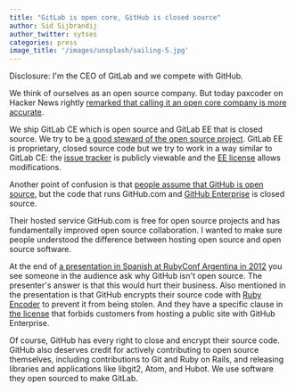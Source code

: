 ```yaml
---
title: "GitLab is open core, GitHub is closed source"
author: Sid Sijbrandij
author_twitter: sytses
categories: press
image_title: '/images/unsplash/sailing-5.jpg'
---
```


Disclosure: I'm the CEO of GitLab and we compete with GitHub.

We think of ourselves as an open source company. But today paxcoder on Hacker News rightly [remarked that calling it an open core company is more accurate](https://news.ycombinator.com/item?id=12129626).

We ship GitLab CE which is open source and GitLab EE that is closed source. We try to be [a good steward of the open source project](https://about.gitlab.com/about/#stewardship). GitLab EE is proprietary, closed source code but we try to work in a way similar to GitLab CE: the [issue tracker](https://gitlab.com/gitlab-org/gitlab-ee/issues) is publicly viewable and the [EE license](https://gitlab.com/gitlab-org/gitlab-ee/blob/master/LICENSE) allows modifications.

Another point of confusion is that [people assume that GitHub is open source](http://stackoverflow.com/questions/24254324/is-github-com-source-code-open-source), but the code that runs GitHub.com and [GitHub Enterprise](https://enterprise.github.com/home) is closed source.

Their hosted service GitHub.com is free for open source projects and has fundamentally improved open source collaboration. I wanted to make sure people understood the difference between hosting open source and open source software.

At the end of [a presentation in Spanish at RubyConf Argentina in 2012](https://vimeo.com/62219734) you see someone in the audience ask why GitHub isn't open source. The presenter's answer is that this would hurt their business. Also mentioned in the presentation is that GitHub encrypts their source code with [Ruby Encoder](https://www.rubyencoder.com/) to prevent it from being stolen. And they have a specific clause in [the license](https://enterprise.github.com/license) that forbids customers from hosting a public site with GitHub Enterprise.

Of course, GitHub has every right to close and encrypt their source code. GitHub also deserves credit for actively contributing to open source themselves, including contributions to Git and Ruby on Rails, and releasing libraries and applications like libgit2, Atom, and Hubot. We use software they open sourced to make GitLab.
